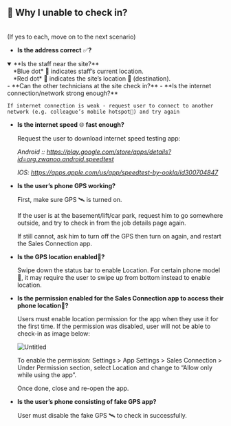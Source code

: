 
## 🔑 Why I unable to check in? 
<br>
<aside>
(If yes to each, move on to the next scenario)

- **Is the address correct** ✅**?**

<details open> 
<summary>**Is the staff near the site?**</summary>
&emsp;*Blue dot* 🔵 indicates staff’s current location.
<br>
&emsp;*Red dot* 🔴 indicates the site’s location 📌 (destination).
</details>
- **Can the other technicians at the site check in?**
- **Is the internet connection/network strong enough?**
    
    If internet connection is weak - request user to connect to another network (e.g. colleague’s mobile hotspot📱) and try again
    
- **Is the internet speed** 🌐 **fast enough?**
    
    Request the user to download internet speed testing app:
    
    *Android :: https://play.google.com/store/apps/details?id=org.zwanoo.android.speedtest*
    
    *IOS: https://apps.apple.com/us/app/speedtest-by-ookla/id300704847*
    
- **Is the user’s phone GPS working?**
    
    First, make sure GPS 🛰️ is turned on.
    
    If the user is at the basement/lift/car park, request him to go somewhere outside, and try to check in from the job details page again.
    
    If still cannot, ask him to turn off the GPS then turn on again, and restart the Sales Connection app.
    
- **Is the GPS location enabled**📍**?**
    
    Swipe down the status bar to enable Location. For certain phone model📱, it may require the user to swipe up from bottom instead to enable location.
    
- **Is the permission enabled for the Sales Connection app to access their phone location**📍**?**
    
    Users must enable location permission for the app when they use it for the first time. If the permission was disabled, user will not be able to check-in as image below: 
    
    ![Untitled](https://github.com/SalesConnection/support-docs/blob/main/docs/Unale%20Check%20In.jpg)
    
    To enable the permission: Settings > App Settings > Sales Connection > Under Permission section, select Location and change to “Allow only while using the app”. 
    
    Once done, close and re-open the app.
    
- **Is the user’s phone consisting of fake GPS app?**
    
    User must disable the fake GPS 🛰️ to check in successfully.
    
</aside>

